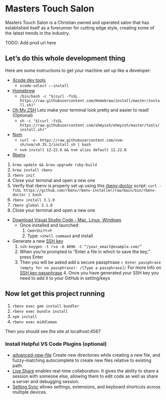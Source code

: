 # Masters Touch Salon
Masters Touch Salon is a Christian owned and operated salon that has established itself as a forerunner for cutting edge style, creating some of the latest trends in the industry.

TODO: Add prod url here

## Let’s do this whole development thing
Here are some instructions to get your machine set up like a developer:

* [Xcode dev tools](http://osxdaily.com/2014/02/12/install-command-line-tools-mac-os-x/)
	* `xcode-select —-install`
* [Homebrew](https://brew.sh/)
	* `/bin/bash -c "$(curl -fsSL https://raw.githubusercontent.com/Homebrew/install/master/install.sh)"`
*  [Oh My ZSH](https://github.com/robbyrussell/oh-my-zsh) Lets make your terminal look pretty and easier to read! (Optional) 
	* `sh -c "$(curl -fsSL https://raw.githubusercontent.com/ohmyzsh/ohmyzsh/master/tools/install.sh)"`
* [Nvm](https://github.com/creationix/nvm)
	* `curl -o- https://raw.githubusercontent.com/nvm-sh/nvm/v0.35.2/install.sh | bash`
	* `nvm install 12.22.8 && nvm alias default 12.22.8`
* [Rbenv](https://github.com/rbenv/rbenv)

1. `brew update && brew upgrade ruby-build`
2. `brew install rbenv`
3. `rbenv init`
4. Close your terminal and open a new one
5. Verify that rbenv is properly set up using this [rbenv-doctor](https://github.com/rbenv/rbenv-installer/blob/main/bin/rbenv-doctor) script:
`curl -fsSL https://github.com/rbenv/rbenv-installer/raw/main/bin/rbenv-doctor | bash`
5. `rbenv install 3.1.0`
6. `rbenv global 3.1.0`
7. Close your terminal and open a new one
* [Download Visual Studio Code - Mac, Linux, Windows](https://code.visualstudio.com/Download)
	* Once installed and launched:
		1. `Cmd+Shift+P`
		2. Type: `>shell command` and install
* Generate a new [SSH key](https://help.github.com/en/articles/generating-a-new-ssh-key-and-adding-it-to-the-ssh-agent)
	1. `ssh-keygen -t rsa -b 4096 -C “/your_email@example.com/“`
	2. When you’re prompted to “Enter a file in which to save the key,” press Enter
	3. Then you will be asked add a secure passphrase
`> Enter passphrase (empty for no passphrase): /[Type a passphrase]/`
For more info on [SSH key passphrase](https://help.github.com/en/github/authenticating-to-github/working-with-ssh-key-passphrases) 4. Once you have generated your SSH key you need to add it to your GitHub in setting/keys


## Now let get this project running
1. `rbenv exec gem install bundler`
2. `rbenv exec bundle install`
3. `npm install`
4. `rbenv exec middleman`

Then you should see the site at localhost:4567

### Install Helpful VS Code Plugins (optional)
* [advanced-new-file](https://marketplace.visualstudio.com/items?itemName=patbenatar.advanced-new-file) Create new directories while creating a new file, and fuzzy-matching autocomplete to create new files relative to existing path.
* [Live Share](https://marketplace.visualstudio.com/items?itemName=MS-vsliveshare.vsliveshare) enables real-time collaboration. It gives the ability to share a session with someone else, allowing them to edit code as well as share a server and debugging session.
* [Setting Sync](https://marketplace.visualstudio.com/items?itemName=Shan.code-settings-sync) allows settings, extensions, and keyboard shortcuts across multiple devices.
